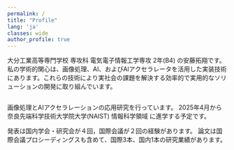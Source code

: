 ```yaml
---
permalink: /
title: "Profile"
lang: 'ja'
classes: wide
author_profile: true
---
```





大分工業高等専門学校 専攻科 電気電子情報工学専攻 2年(B4) の安藤拓翔です。
私の学術的関心は、画像処理、AI、およびAIアクセラレータを活用した実装技術にあります。これらの技術により実社会の課題を解決する効率的で実用的なソリューションの開発に取り組んでいます。

<figure style="width: 300px" class="align-right">
  <img src="{{ site.url }}{{ site.baseurl }}/assets/images/ando_1.jpg" alt="">

</figure> 


画像処理とAIアクセラレーションの応用研究を行っています。
2025年4月から奈良先端科学技術大学院大学(NAIST) 情報科学領域 に進学する予定です。

発表は国内学会・研究会が４回，国際会議が２回の経験があります。
論文は国際会議プロシーディングスも含めて、国際3本、国内1本の研究業績があります。



<!-- 
![alt]({{ site.url }}{{ site.baseurl }}/assets/images/ando_1.jpg)
<div class="img_container">
![alt]({{ site.url }}{{ site.baseurl }}/assets/images/ando_1.jpg){: height="36px" width="36px"}
</div> -->
<!-- <iframe src="{{ site.url }}{{ site.baseurl }}/assets/pdfs/ieice_kyusyu_ando.pdf" width="600" height="400"></iframe> -->